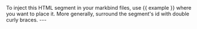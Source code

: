 <variable name="example">
To inject this HTML segment in your markbind files, use {{ example }} where you want to place it.
More generally, surround the segment's id with double curly braces.
</variable>

<variable name="newPage">
<markdown class="d-print-none">---</markdown>
<div style="page-break-after: always;"></div>
<br>
</variable>

<variable name="newPageBetween">
<div style="page-break-after: always;"></div>
</variable>
